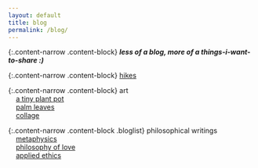 ```yaml
---
layout: default
title: blog
permalink: /blog/
---
```


{:.content-narrow .content-block}
***less of a blog, more of a things-i-want-to-share :)***

{:.content-narrow .content-block}
[hikes](/blog/hikes/)

{:.content-narrow .content-block}
art<br>
&nbsp;&nbsp;&nbsp;&nbsp;[a tiny plant pot](/blog/plantpot/)<br>
&nbsp;&nbsp;&nbsp;&nbsp;[palm leaves](/blog/palmleaves/)<br>
&nbsp;&nbsp;&nbsp;&nbsp;[collage](/blog/collage/)

{:.content-narrow .content-block .bloglist}
philosophical writings<br>
&nbsp;&nbsp;&nbsp;&nbsp;[metaphysics](/blog/metaphysics/)<br>
&nbsp;&nbsp;&nbsp;&nbsp;[philosophy of love](/blog/love/)<br>
&nbsp;&nbsp;&nbsp;&nbsp;[applied ethics](/blog/ethics/)
